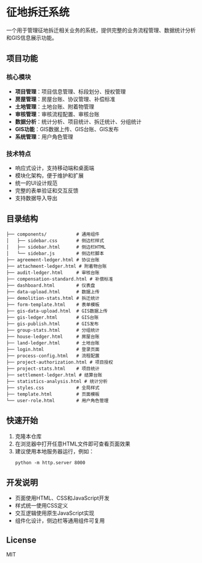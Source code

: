 # 征地拆迁系统

一个用于管理征地拆迁相关业务的系统，提供完整的业务流程管理、数据统计分析和GIS信息展示功能。

## 项目功能

### 核心模块
- **项目管理**：项目信息管理、标段划分、授权管理
- **房屋管理**：房屋台账、协议管理、补偿标准
- **土地管理**：土地台账、附着物管理
- **审核管理**：审核流程配置、审核台账
- **数据分析**：统计分析、项目统计、拆迁统计、分组统计
- **GIS功能**：GIS数据上传、GIS台账、GIS发布
- **系统管理**：用户角色管理

### 技术特点
- 响应式设计，支持移动端和桌面端
- 模块化架构，便于维护和扩展
- 统一的UI设计规范
- 完整的表单验证和交互反馈
- 支持数据导入导出

## 目录结构

```
├── components/           # 通用组件
│   ├── sidebar.css       # 侧边栏样式
│   ├── sidebar.html      # 侧边栏HTML
│   └── sidebar.js        # 侧边栏脚本
├── agreement-ledger.html # 协议台账
├── attachment-ledger.html # 附着物台账
├── audit-ledger.html     # 审核台账
├── compensation-standard.html # 补偿标准
├── dashboard.html        # 仪表盘
├── data-upload.html      # 数据上传
├── demolition-stats.html # 拆迁统计
├── form-template.html    # 表单模板
├── gis-data-upload.html  # GIS数据上传
├── gis-ledger.html       # GIS台账
├── gis-publish.html      # GIS发布
├── group-stats.html      # 分组统计
├── house-ledger.html     # 房屋台账
├── land-ledger.html      # 土地台账
├── login.html            # 登录页面
├── process-config.html   # 流程配置
├── project-authorization.html # 项目授权
├── project-stats.html    # 项目统计
├── settlement-ledger.html # 结算台账
├── statistics-analysis.html # 统计分析
├── styles.css            # 全局样式
├── template.html         # 页面模板
└── user-role.html        # 用户角色管理
```

## 快速开始

1. 克隆本仓库
2. 在浏览器中打开任意HTML文件即可查看页面效果
3. 建议使用本地服务器运行，例如：
   ```
   python -m http.server 8000
   ```

## 开发说明

- 页面使用HTML、CSS和JavaScript开发
- 样式统一使用CSS定义
- 交互逻辑使用原生JavaScript实现
- 组件化设计，侧边栏等通用组件可复用

## License

MIT